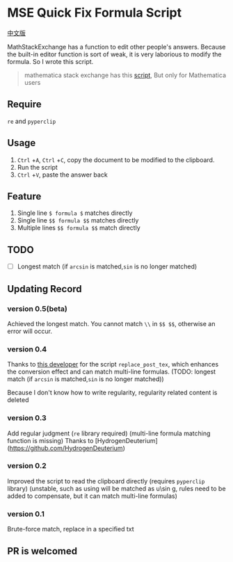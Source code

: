 # MSE Quick Fix Formula Script

[中文版](https://github.com/wuyudi/SE-Editor-Helper/blob/master/README_zh_CN.md)

MathStackExchange has a function to edit other people's answers. Because the built-in editor function is sort of weak, it is very laborious to modify the formula. So I wrote this script.

> mathematica stack exchange has this [script](https://github.com/halirutan/SE-Editor-Buttons), But only for Mathematica users

## Require

`re` and `pyperclip`

## Usage

1. `Ctrl` +`A`, `Ctrl` +`C`, copy the document to be modified to the clipboard.
2. Run the script
3. `Ctrl` +`V`, paste the answer back

## Feature

1. Single line `$ formula $` matches directly
2. Single line `$$ formula $$` matches directly
3. Multiple lines `$$ formula $$` match directly

## TODO

- [ ] Longest match (if `arcsin` is matched,`sin` is no longer matched)

## Updating Record

### version 0.5(beta)

Achieved the longest match. You cannot match `\\` in `$$ $$`, otherwise an error will occur.

### version 0.4

Thanks to [this developer](https://github.com/t-k-) for the script `replace_post_tex`, which enhances the conversion effect and can match multi-line formulas. (TODO: longest match (if `arcsin` is matched,`sin` is no longer matched))

Because I don't know how to write regularity, regularity related content is deleted

### version 0.3

Add regular judgment (`re` library required) (multi-line formula matching function is missing) Thanks to [HydrogenDeuterium] (https://github.com/HydrogenDeuterium)

### version 0.2

Improved the script to read the clipboard directly (requires `pyperclip` library) (unstable, such as using will be matched as u\sin g, rules need to be added to compensate, but it can match multi-line formulas)

### version 0.1

Brute-force match, replace in a specified txt

## PR is welcomed
